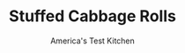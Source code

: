 ---
layout: ../../layouts/MarkdownPostLayout.astro
title: Stuffed Cabbage Rolls
author: America's Test Kitchen
pubDate: 2023-03-15
description: "When done right, softened cabbage leaves, surrounding a filling of seasoned ground meat, are simmered in a smooth tomato sauce flavored with warm spices, sugar, and vinegar. Many times, however blown-out rolls are filled with chewy, flavorless meat and are swimming in a sugary sauce. Our recipe gently cooks the stuffed rolls in the oven to reduce the risk of roll blowout."
image_url: https://res.cloudinary.com/hksqkdlah/image/upload/ar_1:1,c_fill,dpr_2.0,f_auto,fl_lossy.progressive.strip_profile,g_faces:auto,q_auto:low,w_344/7019_sfs-stuffedcabbagerolls-03-277734
tags: ["Main Courses","Beef"]
calories: 2949
protein: 36
carbohydrates: 53
fats: 
fiber: 10
ingredients: ["1 medium head, green cabbage, cored","1 tablespoon, vegetable oil","1 , onion, chopped fine","3 , garlic cloves, minced","1 teaspoon, ground ginger","1/2 teaspoon, ground cinnamon","1/4 teaspoon, ground nutmeg","1 (28-ounce) can, tomato sauce","1/4 cup, packed light brown sugar","3 tablespoons, red wine vinegar",", Salt and pepper","2 slices, hearty white sandwich bread, torn into pieces","1/2 cup, milk","3/4 pound, 85 percent lean ground beef","3/4 pound, bratwurst, uncooked, casings removed"]
serves: 4
time: "1¾ hours"
instructions: ["Adjust oven rack to middle position and heat oven to 375 degrees. Place cabbage in large bowl, wrap tightly with plastic, and microwave until outer leaves of cabbage are pliable and translucent, 3 to 6 minutes. Using tongs, carefully remove wilted outer leaves; set aside. Replace plastic and repeat until you have 15 to 17 large, intact leaves.","Heat oil in Dutch oven over medium-high heat until shimmering. Cook onion until golden, about 5 minutes. Add garlic, ginger, cinnamon, and nutmeg and cook until fragrant, about 30 seconds. Transfer half of onion mixture to small bowl and reserve. Off heat, stir tomato sauce, sugar, vinegar, ½ teaspoon salt, and ¼ teaspoon pepper into pot with remaining onion mixture until sugar dissolves.","Pulse bread and milk in food processor to smooth paste. Add reserved onion mixture, beef, bratwurst, ½ teaspoon salt, and ¼ teaspoon pepper and pulse until well combined, about ten 1-second pulses.","Trim tough ribs from cabbage leaves (see related Step by Step), roll 2 heaping tablespoons of meat mixture into each leaf, and arrange rolls, seam-side down, in 13- by 9-inch baking dish. Pour sauce over cabbage rolls, cover with foil, and bake until sauce is bubbling and rolls are heated through, about 45 minutes. Remove foil and bake, uncovered, until sauce is slightly thickened and cabbage is tender, about 15 minutes. Serve."]
nutrition: ["1701 mg Potassium","500 mg Phosphorus","245 mg Calcium","6 mg Iron","110 mg Magnesium","1850 mg Sodium","7 mg Zinc","43 g Fat","11 mg Niacin (B3)","21 g Monounsaturated","3 g Polyunsaturated","100 mg Vitamin C","1 µg Vitamin D","123 mg Cholesterol","14 g Saturated","10 g Fiber","2 µg Folic acid","140 µg Folate (food)","31 g Sugars","186 µg Vitamin K","562 g Water","53 g Carbs","145 µg Folate equivalent (total)","36 g Protein","4 mg Vitamin E","2 µg Vitamin B12","1 mg Vitamin B6","74 µg Vitamin A","737 kcal Energy","13 g Sugars, added","2949 calories"]
notes: "If the tops of the cabbage rolls appear dry after the foil is removed in step 4, spoon some of the sauce over them before returning to the oven."
---